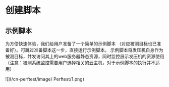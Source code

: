 # 创建脚本
## 示例脚本
为方便快速体验，我们给用户准备了一个简单的示例脚本 （对应被测目标也已准备好）。可跳过准备脚本这一步，直接运行示例脚本。
示例脚本将发压机自身作为被测目标，并发访问其上的web服务器静态资源，同时监控展示发压机的资源使用（注意：被测系统监控需要用户选择相关的云主机，对于示例脚本的执行并不适用）

![](/cn-perftest/image/ Perftest/1.png)
